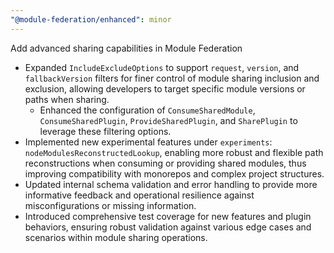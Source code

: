 ```yaml
---
"@module-federation/enhanced": minor
---
```


Add advanced sharing capabilities in Module Federation

- Expanded `IncludeExcludeOptions` to support `request`, `version`, and `fallbackVersion` filters for finer control of module sharing inclusion and exclusion, allowing developers to target specific module versions or paths when sharing.
  - Enhanced the configuration of `ConsumeSharedModule`, `ConsumeSharedPlugin`, `ProvideSharedPlugin`, and `SharePlugin` to leverage these filtering options.
- Implemented new experimental features under `experiments`: `nodeModulesReconstructedLookup`, enabling more robust and flexible path reconstructions when consuming or providing shared modules, thus improving compatibility with monorepos and complex project structures.
- Updated internal schema validation and error handling to provide more informative feedback and operational resilience against misconfigurations or missing information.
- Introduced comprehensive test coverage for new features and plugin behaviors, ensuring robust validation against various edge cases and scenarios within module sharing operations.